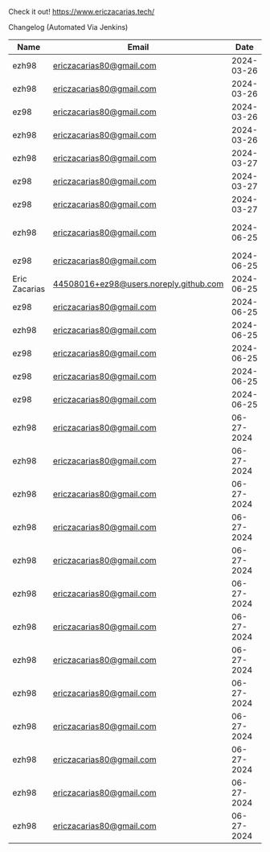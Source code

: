 Check it out! https://www.ericzacarias.tech/


Changelog (Automated Via Jenkins)

| Name   | Email  | Date  | Message | Changes |
|--------|--------|-------|---------|---------|
| ezh98 | ericzacarias80@gmail.com | 2024-03-26 | testing new script | [View Changes](https://github.com/ez98/Eric-Zacarias.github.io/commit/462abc32842353bc1b3a800914ed873a19c97f5d) |
| ezh98 | ericzacarias80@gmail.com | 2024-03-26 | testing new script | [View Changes](https://github.com/ez98/Eric-Zacarias.github.io/commit/7f56db5effb89501798f71d619252f721a9dccd9) |
| ez98 | ericzacarias80@gmail.com | 2024-03-26 | add readme | [View Changes](https://github.com/ez98/Eric-Zacarias.github.io/commit/de81b89684d3a03b8332c48bb52c89d379414625) |
| ezh98 | ericzacarias80@gmail.com | 2024-03-26 | new updates to Jenkinsfile | [View Changes](https://github.com/ez98/Eric-Zacarias.github.io/commit/326c1bebe810d8ff795a0eb97d6bbc7589a13e43) |
| ezh98 | ericzacarias80@gmail.com | 2024-03-27 | cleaning up | [View Changes](https://github.com/ez98/Eric-Zacarias.github.io/commit/1524ef589ffcffec7068fa5daf7d42839e4b28d2) |
| ez98 | ericzacarias80@gmail.com | 2024-03-27 | add readme | [View Changes](https://github.com/ez98/Eric-Zacarias.github.io/commit/d9030edd8171b78947e4ad2f2fb4a36cf4e4f050) |
| ez98 | ericzacarias80@gmail.com | 2024-03-27 | add readme | [View Changes](https://github.com/ez98/Eric-Zacarias.github.io/commit/64daefd0169ba28a555c2b5834c5ea0e8cc3da9c) |
| ezh98 | ericzacarias80@gmail.com | 2024-06-25 | Merge branch 'main' of https://github.com/ez98/Eric-Zacarias.github.io | [View Changes](https://github.com/ez98/Eric-Zacarias.github.io/commit/9169b00b5c0a23e2b0c4d926de6b5d4f356cb7de) |
| ez98 | ericzacarias80@gmail.com | 2024-06-25 | add readme | [View Changes](https://github.com/ez98/Eric-Zacarias.github.io/commit/2b370e10f0b0e5ffa1f307a438b822f1e4ce0645) |
| Eric Zacarias | 44508016+ez98@users.noreply.github.com | 2024-06-25 | Update README.md | [View Changes](https://github.com/ez98/Eric-Zacarias.github.io/commit/0f41cf767b8220fb3fb96b1144377215ce068857) |
| ez98 | ericzacarias80@gmail.com | 2024-06-25 | add readme | [View Changes](https://github.com/ez98/Eric-Zacarias.github.io/commit/0040fd4c8a2e565bea1663ff75db2c36d43a8c66) |
| ezh98 | ericzacarias80@gmail.com | 2024-06-25 | update test script | [View Changes](https://github.com/ez98/Eric-Zacarias.github.io/commit/e60e8a03c9e623015fbe620be9329cb3013b641d) |
| ez98 | ericzacarias80@gmail.com | 2024-06-25 | add readme | [View Changes](https://github.com/ez98/Eric-Zacarias.github.io/commit/39d9c2d9c023e387a65a06b13bf9f0635aa2972b) |
| ez98 | ericzacarias80@gmail.com | 2024-06-25 | add readme | [View Changes](https://github.com/ez98/Eric-Zacarias.github.io/commit/9d35fa8b5c9e51f1c35128e16b764b38f2d36e0f) |
| ez98 | ericzacarias80@gmail.com | 2024-06-25 | add readme | [View Changes](https://github.com/ez98/Eric-Zacarias.github.io/commit/370c6db05d6fb98ae9ad530b257737d7db3194e5) |
| ezh98 | ericzacarias80@gmail.com | 06-27-2024 | testing final changes | [View Changes](https://github.com/ez98/Eric-Zacarias.github.io/commit/c47453ca725ccd21c26a31e6296f2017af15f1ee) |
| ezh98 | ericzacarias80@gmail.com | 06-27-2024 | testing new script | [View Changes](https://github.com/ez98/Eric-Zacarias.github.io/commit/7c3fbf166701e4bf347753da3026fe61e721bfc1) |
| ezh98 | ericzacarias80@gmail.com | 06-27-2024 | testing new script | [View Changes](https://github.com/ez98/Eric-Zacarias.github.io/commit/7a7069ba57079675146e0e2ecfe1d2c7a52b7c50) |
| ezh98 | ericzacarias80@gmail.com | 06-27-2024 | testing new script | [View Changes](https://github.com/ez98/Eric-Zacarias.github.io/commit/f19fa024a1d92ae78e321cd4f6543279aa278c7f) |
| ezh98 | ericzacarias80@gmail.com | 06-27-2024 | testing new script | [View Changes](https://github.com/ez98/Eric-Zacarias.github.io/commit/add5353ef5faf32c9a69a354fd57994a6b9ed219) |
| ezh98 | ericzacarias80@gmail.com | 06-27-2024 | testing new script | [View Changes](https://github.com/ez98/Eric-Zacarias.github.io/commit/a45648ed5f6ee40fd8d58f9f4cad4ee7575634d4) |
| ezh98 | ericzacarias80@gmail.com | 06-27-2024 | testing new script | [View Changes](https://github.com/ez98/Eric-Zacarias.github.io/commit/316c9a869bd848af02defac73911bfdc5dba802d) |
| ezh98 | ericzacarias80@gmail.com | 06-27-2024 | testing new script | [View Changes](https://github.com/ez98/Eric-Zacarias.github.io/commit/3b34d66e3961f140b56e765c52863939b0074d1d) |
| ezh98 | ericzacarias80@gmail.com | 06-27-2024 | testing new script | [View Changes](https://github.com/ez98/Eric-Zacarias.github.io/commit/f081e004ec7562eae6455f9066e5bdeeb75e02c8) |
| ezh98 | ericzacarias80@gmail.com | 06-27-2024 | testing new script | [View Changes](https://github.com/ez98/Eric-Zacarias.github.io/commit/21ba6916e234023de53a781ebd187c36f3aa01d0) |
| ezh98 | ericzacarias80@gmail.com | 06-27-2024 | testing new script | [View Changes](https://github.com/ez98/Eric-Zacarias.github.io/commit/fdc19101f36482774c35ea4cb9426d2099f40ef2) |
| ezh98 | ericzacarias80@gmail.com | 06-27-2024 | testing new script | [View Changes](https://github.com/ez98/Eric-Zacarias.github.io/commit/80e35362959d0d2ad47534f9c23de8afec9fd7e4) |
| ezh98 | ericzacarias80@gmail.com | 06-27-2024 | testing new script | [View Changes](https://github.com/ez98/Eric-Zacarias.github.io/commit/e3e0a3d10b49676e307fb74b41656656e0333564) |
